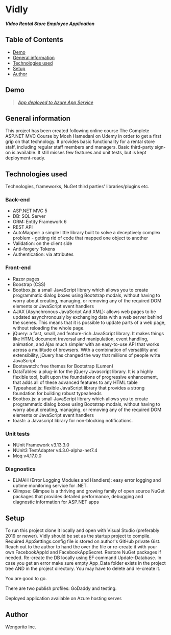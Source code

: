 # Vidly
***Video Rental Store Employee Application***

## Table of Contents
* [Demo](#demo)
* [General information](#general-information)
* [Technologies used](#technologies-used)
* [Setup](#setup)
* [Author](#author)

## Demo
>_[App deployed to Azure App Service](https://vidly20221108140840.azurewebsites.net/)_

## General information
This project has been created following online course The Complete ASP.NET MVC Course by Mosh Hamedani on Udemy in order to get a first grip on that technology.
It provides basic functionality for a rental store staff, including regular staff members and managers. Basic third-party sign-on is available. 
It still misses few features and unit tests, but is kept deployment-ready.

## Technologies used
Technologies, frameworks, NuGet third parties' libraries/plugins etc.

### Back-end
- ASP.NET MVC 5
- DB: SQL Server
- ORM: Entity Framework 6
- REST API
- AutoMapper: a simple little library built to solve a deceptively complex problem - getting rid of code that mapped one object to another
- Validation: on the client side
- Anti-forgery Tokens
- Authentication: via attributes

### Front-end
- Razor pages
- Boostrap (CSS)
- Bootbox.js: a small JavaScript library which allows you to create programmatic dialog boxes using Bootstrap modals, without having to worry about creating, managing, or removing any of the required DOM elements or JavaScript event handlers
- AJAX (Asynchronous JavaScript And XML): allows web pages to be updated asynchronously by exchanging data with a web server behind the scenes. This means that it is possible to update parts of a web page, without reloading the whole page.
- jQuery: a fast, small, and feature-rich JavaScript library. It makes things like HTML document traversal and manipulation, event handling, animation, and Ajax much simpler with an easy-to-use API that works across a multitude of browsers. With a combination of versatility and extensibility, jQuery has changed the way that millions of people write JavaScript
- Bootswatch: free themes for Bootstrap (Lumen)
- DataTables: a plug-in for the jQuery Javascript library. It is a highly flexible tool, built upon the foundations of progressive enhancement, that adds all of these advanced features to any HTML table
- Typeahead.js: flexible JavaScript library that provides a strong foundation for building robust typeaheads
- Bootbox.js: a small JavaScript library which allows you to create programmatic dialog boxes using Bootstrap modals, without having to worry about creating, managing, or removing any of the required DOM elements or JavaScript event handlers
- toastr: a Javascript library for non-blocking notifications.

### Unit tests
- NUnit Framework v3.13.3.0
- NUnit3 TestAdapter v4.3.0-alpha-net7.4
- Moq v4.17.0.0

### Diagnostics
- ELMAH (Error Logging Modules and Handlers): easy error logging and uptime monitoring service for .NET.
- Glimpse: Glimpse is a thriving and growing family of open source NuGet packages that provides detailed performance, debugging and diagnostic information for ASP.NET apps

## Setup
To run this project clone it locally and open with Visual Studio (preferably 2019 or newer).
Vidly should be set as the startup project to compile.
Required AppSettings.config file is stored on author's GitHub private Gist.
Reach out to the author to hand the over the file or re-create it with your own FacebookAppId and FacebookAppSecret.
Restore NuGet packages if needed.
Re-create the DB locally using EF command Update-Database. In case you get an error make sure empty App_Data folder exists in the project tree AND in the project directory. You may have to delete and re-create it.

You are good to go.

There are two publish profiles: GoDaddy and testing.

Deployed application available on Azure hosting server.

## Author
Wengorito Inc.

